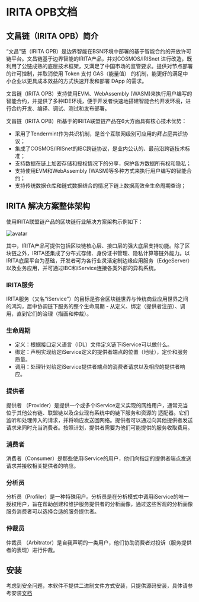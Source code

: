 # IRITA OPB文档


## 文昌链（IRITA OPB）简介

“文昌”链（IRITA OPB）是边界智能在BSN环境中部署的基于智能合约的开放许可链平台。文昌链基于边界智能的IRITA产品，并对COSMOS/IRISnet 进行改造，既利用了公链成熟的底层技术框架，又满足了中国市场的监管要求。提供对节点部署的许可控制，并取消使用 Token 支付 GAS（能量值） 的机制，能更好的满足中小企业以更具成本效益的方式快速开发和部署 DApp 的需求。

文昌链（IRITA OPB）支持使用EVM、WebAssembly (WASM)来执行用户编写的智能合约，并提供了多种IDE环境，便于开发者快速地搭建智能合约开发环境，进行合约开发、编译、调试、测试和发布部署。

文昌链（IRITA OPB）所基于的IRITA联盟链产品在6大方面具有核心技术优势：

- 采用了Tendermint作为共识机制，是首个互联网级别可应用的拜占庭共识协议；
- 集成了COSMOS/IRISnet的IBC跨链协议，是业内公认的、最前沿跨链技术标准；
- 支持数据在链上加密存储和授权情况下的分享，保护各方数据所有权和隐私；
- 支持使用EVM和WebAssembly (WASM)等多种方式来执行用户编写的智能合约；
- 支持传统数据仓库和链式数据结合的情况下链上数据高效全生命周期查询；

## IRITA 解决方案整体架构

使用IRITA联盟链产品的区块链行业解决方案架构示例如下：

![avatar](/irita.png)

其中，IRITA产品可提供包括区块链核心层、接口层的强大底层支持功能。除了区块链之外，IRITA还集成了分布式存储、身份证书管理、隐私计算等链外能力。以IRITA底层平台为基础，开发者可为各行业灵活定制边缘应用服务（EdgeServer）以及业务应用，并可通过IBC和iService连接各类外部的异构系统。

### IRITA服务

IRITA服务（又名“iService”）的目标是弥合区块链世界与传统商业应用世界之间的鸿沟，居中协调链下服务的整个生命周期 - 从定义、绑定（提供者注册）、调用，直到它们的治理（描画和仲裁）。

### 生命周期

- 定义：根据接口定义语言（IDL）文件定义链下iService可以做什么。
- 绑定：声明实现给​​定iService定义的提供者端点的位置（地址），定价和服务质量。
- 调用：处理针对给定iService提供者端点的消费者请求以及相应的提供者响应。

### 提供者

提供者 （Provider）是提供一个或多个iService定义实现的网络用户，通常充当位于其他公有链、联盟链以及企业现有系统中的链下服务和资源的 适配器。它们监听和处理传入的请求，并将响应发送回网络。提供者可以通过向其他提供者发送请求来同时充当消费者。按照计划，提供者需要为他们可能提供的服务收取费用。

### 消费者

消费者（Consumer）是那些使用iService的用户，他们向指定的提供者端点发送请求并接收相关提供者的响应。

### 分析员

分析员（Profiler）是一种特殊用户。分析员是在分析模式中调用iService的唯一授权用户，旨在帮助创建和维护服务提供者的分析画像，通过这些客观的分析画像服务消费者可以选择合适的服务提供者。

### 仲裁员

仲裁员 （Arbitrator）是自我声明的一类用户，他们协助消费者对投诉（服务提供者的表现）进行仲裁。

## 安装

考虑到安全问题，本软件不提供二进制文件方式安装，只提供源码安装，具体请参考安装[文档](get-started/installation.md)
